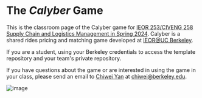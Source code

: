 # The _Calyber_ Game
This is the classroom page of the Calyber game for [IEOR 253/CIVENG 258 Supply Chain and Logistics Management in Spring 2024](https://classes.berkeley.edu/content/2024-spring-indeng-c253-001-lec-001). Calyber is a shared rides pricing and matching game developed at [IEOR@UC Berkeley](https://ieor.berkeley.edu/). 

If you are a student, using your Berkeley credentials to access the template repository and your team's private repository. 

If you have questions about the game or are interested in using the game in your class, please send an email to [Chiwei Yan](https://yanchiwei.github.io/) at chiwei@berkeley.edu.

![image](https://github.com/INDENG-C253-Spring-2024/.github/assets/6461577/1100cd2f-f7c6-4442-a18b-284f9e9d0332)
